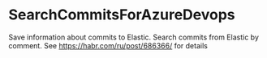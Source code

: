 # SearchCommitsForAzureDevops
Save information about commits to Elastic. Search commits from Elastic by comment. See https://habr.com/ru/post/686366/ for details
